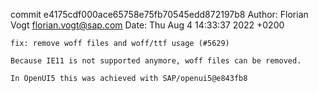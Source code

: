 commit e4175cdf000ace65758e75fb70545edd872197b8
Author: Florian Vogt <florian.vogt@sap.com>
Date:   Thu Aug 4 14:33:37 2022 +0200

    fix: remove woff files and woff/ttf usage (#5629)
    
    Because IE11 is not supported anymore, woff files can be removed.
    
    In OpenUI5 this was achieved with SAP/openui5@e843fb8
